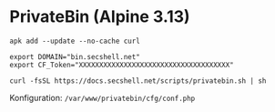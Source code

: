 # PrivateBin (Alpine 3.13)

```shell
apk add --update --no-cache curl

export DOMAIN="bin.secshell.net"
export CF_Token="XXXXXXXXXXXXXXXXXXXXXXXXXXXXXXXXXXXXX"

curl -fsSL https://docs.secshell.net/scripts/privatebin.sh | sh
```

Konfiguration: `/var/www/privatebin/cfg/conf.php`
